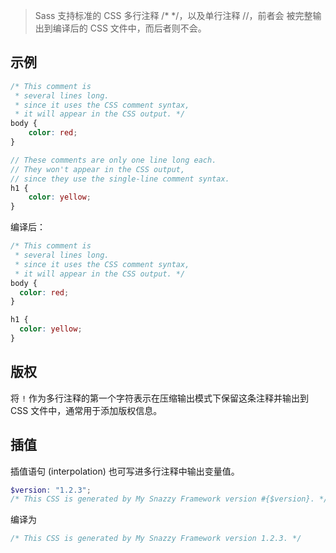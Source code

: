 > Sass 支持标准的 CSS 多行注释 /\* \*/，以及单行注释 //，前者会 被完整输出到编译后的 CSS 文件中，而后者则不会。

## 示例

```scss
/* This comment is
 * several lines long.
 * since it uses the CSS comment syntax,
 * it will appear in the CSS output. */
body {
    color: red;
}

// These comments are only one line long each.
// They won't appear in the CSS output,
// since they use the single-line comment syntax.
h1 {
    color: yellow;
}
```

编译后：

```css
/* This comment is
 * several lines long.
 * since it uses the CSS comment syntax,
 * it will appear in the CSS output. */
body {
  color: red;
}

h1 {
  color: yellow;
}

```

## 版权

将 `!` 作为多行注释的第一个字符表示在压缩输出模式下保留这条注释并输出到 CSS 文件中，通常用于添加版权信息。

## 插值

插值语句 (interpolation) 也可写进多行注释中输出变量值。

```scss
$version: "1.2.3";
/* This CSS is generated by My Snazzy Framework version #{$version}. */
```

编译为

```css
/* This CSS is generated by My Snazzy Framework version 1.2.3. */
```
